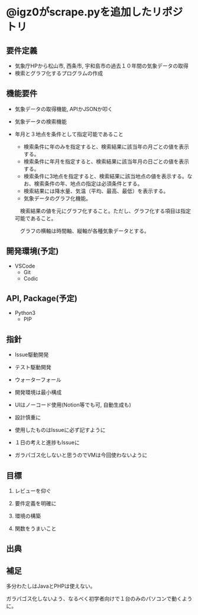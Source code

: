 # @igz0がscrape.pyを追加したリポジトリ

## 要件定義

* 気象庁HPから松山市, 西条市, 宇和島市の過去１０年間の気象データの取得
* 検索とグラフ化するプログラムの作成

## 機能要件
* 気象データの取得機能, APIかJSONか叩く
* 気象データの検索機能
 * 年月と３地点を条件として指定可能であること
   * 検索条件に年のみを指定すると、検索結果に該当年の月ごとの値を表示する。
   * 検索条件に年月を指定すると、検索結果に該当年月の日ごとの値を表示する。
   * 検索条件に3地点を指定すると、検索結果に該当地点の値を表示する。なお、検索条件の年、地点の指定は必須条件とする。
   * 検索結果には降水量、気温（平均、最高、最低）を表示する。
   * 気象データのグラフ化機能。
 
   　検索結果の値を元にグラフ化すること。ただし、グラフ化する項目は指定可能であること。
 
   　グラフの横軸は時間軸、縦軸が各種気象データとする。

## 開発環境(予定)

* VSCode
  * Git
  * Codic

## API, Package(予定)

* Python3
  * PIP

## 指針

* Issue駆動開発

* テスト駆動開発

* ウォーターフォール

* 開発環境は最小構成

* UIはノーコード使用(Notion等でも可, 自動生成も)

* 設計慎重に

* 使用したものはIssueに必ず記すように

* １日の考えと進捗もIssueに

* ガラパゴス化しないと思うのでVMは今回使わないように

## 目標

1. レビューを仰ぐ

2. 要件定義を明確に

3. 環境の構築

4. 関数をうまいこと

## 出典

## 補足

多分わたしはJavaとPHPは使えない。

ガラパゴス化しないよう、なるべく初学者向けで１台のみのパソコンで動くように。
